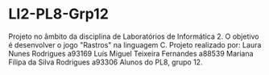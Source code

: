 # LI2-PL8-Grp12

Projeto no âmbito da disciplina de Laboratórios de Informática 2.
O objetivo é desenvolver o jogo "Rastros" na linguagem C.
Projeto realizado por: 
      Laura Nunes Rodrigues a93169 
      Luís Miguel Teixeira Fernandes a88539
      Mariana Filipa da Silva Rodrigues a93306
Alunos do PL8, grupo 12.

